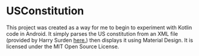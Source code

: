 # USConstitution

This project was created as a way for me to begin to experiment with Kotlin code in Android. It simply parses the US constitution from an XML file (provided by Harry Surden [here.](https://github.com/hsurden/us-constitution)) then displays it using Material Design. It is licensed under the MIT Open Source License. 
